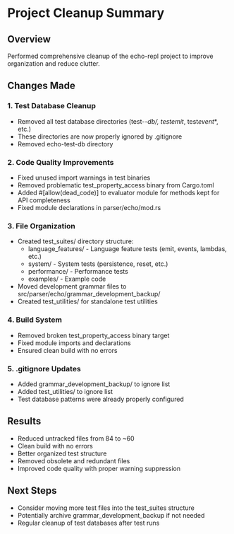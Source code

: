 # Project Cleanup Summary

## Overview

Performed comprehensive cleanup of the echo-repl project to improve organization
and reduce clutter.

## Changes Made

### 1. Test Database Cleanup

- Removed all test database directories (test-_-db/, test*emit*_, test*event*\*,
  etc.)
- These directories are now properly ignored by .gitignore
- Removed echo-test-db directory

### 2. Code Quality Improvements

- Fixed unused import warnings in test binaries
- Removed problematic test_property_access binary from Cargo.toml
- Added #[allow(dead_code)] to evaluator module for methods kept for API
  completeness
- Fixed module declarations in parser/echo/mod.rs

### 3. File Organization

- Created test_suites/ directory structure:
  - language_features/ - Language feature tests (emit, events, lambdas, etc.)
  - system/ - System tests (persistence, reset, etc.)
  - performance/ - Performance tests
  - examples/ - Example code
- Moved development grammar files to src/parser/echo/grammar_development_backup/
- Created test_utilities/ for standalone test utilities

### 4. Build System

- Removed broken test_property_access binary target
- Fixed module imports and declarations
- Ensured clean build with no errors

### 5. .gitignore Updates

- Added grammar_development_backup/ to ignore list
- Added test_utilities/ to ignore list
- Test database patterns were already properly configured

## Results

- Reduced untracked files from 84 to ~60
- Clean build with no errors
- Better organized test structure
- Removed obsolete and redundant files
- Improved code quality with proper warning suppression

## Next Steps

- Consider moving more test files into the test_suites structure
- Potentially archive grammar_development_backup if not needed
- Regular cleanup of test databases after test runs
